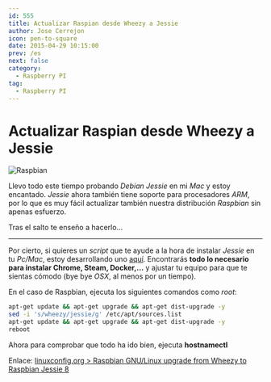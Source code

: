 ```yaml
---
id: 555
title: Actualizar Raspian desde Wheezy a Jessie
author: Jose Cerrejon
icon: pen-to-square
date: 2015-04-29 10:15:00
prev: /es
next: false
category:
  - Raspberry PI
tag:
  - Raspberry PI
---
```


# Actualizar Raspian desde Wheezy a Jessie

![Raspbian](/images/raspbian.png)

Llevo todo este tiempo probando *Debian Jessie* en mi *Mac* y estoy encantado. *Jessie* ahora también tiene soporte para procesadores *ARM*, por lo que es muy fácil actualizar también nuestra distribución *Raspbian* sin apenas esfuerzo.

Tras el salto te enseño a hacerlo...

- - -
Por cierto, si quieres un *script* que te ayude a la hora de instalar *Jessie* en tu *Pc/Mac*, estoy desarrollando uno [aquí](https://github.com/jmcerrejon/scripts/blob/master/debian_8_post_install.sh). Encontrarás **todo lo necesario para instalar Chrome, Steam, Docker,...** y ajustar tu equipo para que te sientas cómodo (bye bye *OSX*, al menos por un tiempo).

En el caso de Raspbian, ejecuta los siguientes comandos como *root*:

```bash
apt-get update && apt-get upgrade && apt-get dist-upgrade -y
sed -i 's/wheezy/jessie/g' /etc/apt/sources.list
apt-get update && apt-get upgrade && apt-get dist-upgrade -y
reboot
```

Ahora para comprobar que todo ha ido bien, ejecuta **hostnamectl**

Enlace: [linuxconfig.org > Raspbian GNU/Linux upgrade from Wheezy to Raspbian Jessie 8](http://linuxconfig.org/raspbian-gnu-linux-upgrade-from-wheezy-to-raspbian-jessie-8)